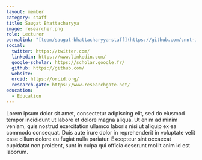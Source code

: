 ```yaml
---
layout: member
category: staff
title: Saugat Bhattacharyya
image: researcher.png
role: Lecturer
permalink: "[team/saugat-bhattacharyya-staff](https://github.com/cnnt-isrc/cnnt-isrc.github.io/blob/4d314a4dcb73bcde018b4a33058a7765c683618a/_pages/team/_posts/2025-01-31-saugat-bhattacharyya-staff.md)"
social:
  twitter: https://twitter.com/
  linkedin: https://www.linkedin.com/
  google-scholar: https://scholar.google.fr/
  github: https://github.com/
  website:
  orcid: https://orcid.org/
  research-gate: https://www.researchgate.net/
education:
  - Education
---
```


Lorem ipsum dolor sit amet, consectetur adipiscing elit, sed do eiusmod tempor incididunt ut labore et dolore magna aliqua. Ut enim ad minim veniam, quis nostrud exercitation ullamco laboris nisi ut aliquip ex ea commodo consequat. Duis aute irure dolor in reprehenderit in voluptate velit esse cillum dolore eu fugiat nulla pariatur. Excepteur sint occaecat cupidatat non proident, sunt in culpa qui officia deserunt mollit anim id est laborum.
